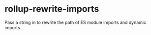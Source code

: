 # rollup-rewrite-imports
Pass a string in to rewrite the path of ES module imports and dynamic imports
